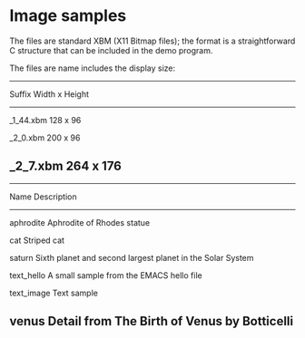 # Image samples

The files are standard XBM (X11 Bitmap files); the format is a
straightforward C structure that can be included in the demo program.

The files are name includes the display size:

----------------------------------------------------------
Suffix         Width x Height
-----------    ----------------
\_1\_44.xbm    128 x 96

\_2\_0.xbm     200 x 96

\_2\_7.xbm     264 x 176
----------------------------------------------------------


----------------------------------------------------------
Name           Description
-----------    -----------------------------
aphrodite      Aphrodite of Rhodes statue

cat            Striped cat

saturn         Sixth planet and second largest planet in the Solar System

text\_hello    A small sample from the EMACS hello file

text\_image    Text sample

venus          Detail from The Birth of Venus by Botticelli
----------------------------------------------------------
